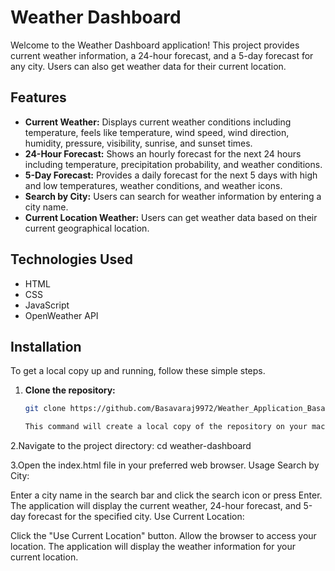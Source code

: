 # Weather Dashboard

Welcome to the Weather Dashboard application! This project provides current weather information, a 24-hour forecast, and a 5-day forecast for any city. Users can also get weather data for their current location.

## Features

- **Current Weather:** Displays current weather conditions including temperature, feels like temperature, wind speed, wind direction, humidity, pressure, visibility, sunrise, and sunset times.
- **24-Hour Forecast:** Shows an hourly forecast for the next 24 hours including temperature, precipitation probability, and weather conditions.
- **5-Day Forecast:** Provides a daily forecast for the next 5 days with high and low temperatures, weather conditions, and weather icons.
- **Search by City:** Users can search for weather information by entering a city name.
- **Current Location Weather:** Users can get weather data based on their current geographical location.

## Technologies Used

- HTML
- CSS
- JavaScript
- OpenWeather API

## Installation

To get a local copy up and running, follow these simple steps.

1. **Clone the repository:**
   ```bash
   git clone https://github.com/Basavaraj9972/Weather_Application_Basavaraj.github.io.git

   This command will create a local copy of the repository on your machine.

2.Navigate to the project directory:
cd weather-dashboard

3.Open the index.html file in your preferred web browser.
Usage
Search by City:

Enter a city name in the search bar and click the search icon or press Enter.
The application will display the current weather, 24-hour forecast, and 5-day forecast for the specified city.
Use Current Location:

Click the "Use Current Location" button.
Allow the browser to access your location.
The application will display the weather information for your current location.
